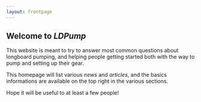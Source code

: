```yaml
---
layout: frontpage
---
```


## Welcome to *LDPump*

This website is meant to try to answer most common questions about longboard pumping, and helping people getting started both with the way to pump and setting up their gear.

This homepage will list various *news* and *articles*, and the basics informations are available on the top right in the various sections.

Hope it will be useful to at least a few people!
